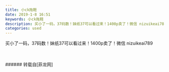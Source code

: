 ```yaml
---
title: 小ck拖鞋
date: 2019-1-8 16:51
keywords: 小ck拖鞋
description: 买小了一码，37码数！妹纸37可以看过来！1400p卖了！微信 nizuikeai789
categories: used
---
```

<td class="t_f" id="postmessage_2642328">

买小了一码，37码数！妹纸37可以看过来！1400p卖了！微信 nizuikeai789<br/>
<img alt="" border="0" class="zoom" data-cf-modified-a37eb7a9375cc5e343c68e11-="" file="http://www.flw.ph/data/appbyme/upload/image/201901/08/vnvUz8mYfeAP.jpg" id="aimg_yT4Mo" lazyloadthumb="1" onclick="" onmouseover="" src="http://www.flw.ph/data/appbyme/upload/image/201901/08/vnvUz8mYfeAP.jpg"/><br/>
<br/>
<img alt="" border="0" class="zoom" data-cf-modified-a37eb7a9375cc5e343c68e11-="" file="http://www.flw.ph/data/appbyme/upload/image/201901/08/WfOvYs4dnnqd.jpg" id="aimg_k904R" lazyloadthumb="1" onclick="" onmouseover="" src="http://www.flw.ph/data/appbyme/upload/image/201901/08/WfOvYs4dnnqd.jpg"/><br/>
<br/>
</td>
###### 转载自[菲龙网]
